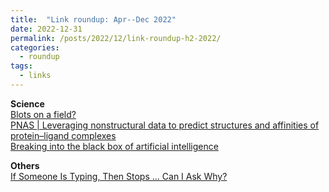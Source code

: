 ```yaml
---
title:  "Link roundup: Apr--Dec 2022"
date: 2022-12-31
permalink: /posts/2022/12/link-roundup-h2-2022/
categories: 
  - roundup
tags:
  - links
---
```

  
**Science**  
[Blots on a field?](https://www.science.org/content/article/potential-fabrication-research-images-threatens-key-theory-alzheimers-disease)  
[PNAS \| Leveraging nonstructural data to predict structures and affinities of protein–ligand complexes](https://www.pnas.org/doi/10.1073/pnas.2112621118)  
[Breaking into the black box of artificial intelligence](https://www.nature.com/articles/d41586-022-00858-1)  
        
**Others**  
[If Someone Is Typing, Then Stops … Can I Ask Why?](https://www.wired.com/story/if-someone-is-typing-then-stops-can-i-ask-why/) 
